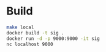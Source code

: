 # Build

```sh
make local
docker build -t sig .
docker run -d -p 9000:9000 -it sig
nc localhost 9000
```
